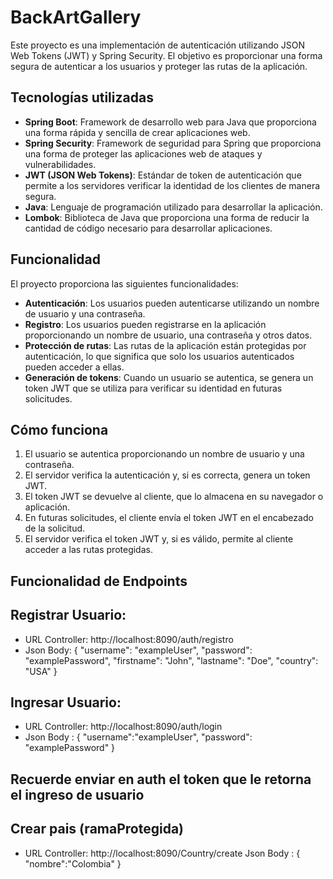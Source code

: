 # BackArtGallery

Este proyecto es una implementación de autenticación utilizando JSON Web Tokens (JWT) y Spring Security. El objetivo es proporcionar una forma segura de autenticar a los usuarios y proteger las rutas de la aplicación.

## Tecnologías utilizadas

* **Spring Boot**: Framework de desarrollo web para Java que proporciona una forma rápida y sencilla de crear aplicaciones web.
* **Spring Security**: Framework de seguridad para Spring que proporciona una forma de proteger las aplicaciones web de ataques y vulnerabilidades.
* **JWT (JSON Web Tokens)**: Estándar de token de autenticación que permite a los servidores verificar la identidad de los clientes de manera segura.
* **Java**: Lenguaje de programación utilizado para desarrollar la aplicación.
* **Lombok**: Biblioteca de Java que proporciona una forma de reducir la cantidad de código necesario para desarrollar aplicaciones.

## Funcionalidad

El proyecto proporciona las siguientes funcionalidades:

* **Autenticación**: Los usuarios pueden autenticarse utilizando un nombre de usuario y una contraseña.
* **Registro**: Los usuarios pueden registrarse en la aplicación proporcionando un nombre de usuario, una contraseña y otros datos.
* **Protección de rutas**: Las rutas de la aplicación están protegidas por autenticación, lo que significa que solo los usuarios autenticados pueden acceder a ellas.
* **Generación de tokens**: Cuando un usuario se autentica, se genera un token JWT que se utiliza para verificar su identidad en futuras solicitudes.

## Cómo funciona

1. El usuario se autentica proporcionando un nombre de usuario y una contraseña.
2. El servidor verifica la autenticación y, si es correcta, genera un token JWT.
3. El token JWT se devuelve al cliente, que lo almacena en su navegador o aplicación.
4. En futuras solicitudes, el cliente envía el token JWT en el encabezado de la solicitud.
5. El servidor verifica el token JWT y, si es válido, permite al cliente acceder a las rutas protegidas.

## Funcionalidad de Endpoints 

## Registrar Usuario: 
* URL Controller: http://localhost:8090/auth/registro
* Json Body: {
  "username": "exampleUser",
  "password": "examplePassword",
  "firstname": "John", 
  "lastname": "Doe",
  "country": "USA"
}

## Ingresar Usuario: 
* URL Controller: http://localhost:8090/auth/login
* Json Body : {
	"username":"exampleUser",
	"password": "examplePassword"
}


## Recuerde enviar en auth el token que le retorna el ingreso de usuario
## Crear pais (ramaProtegida) 
* URL Controller: http://localhost:8090/Country/create
Json Body : {
	"nombre":"Colombia"
}


